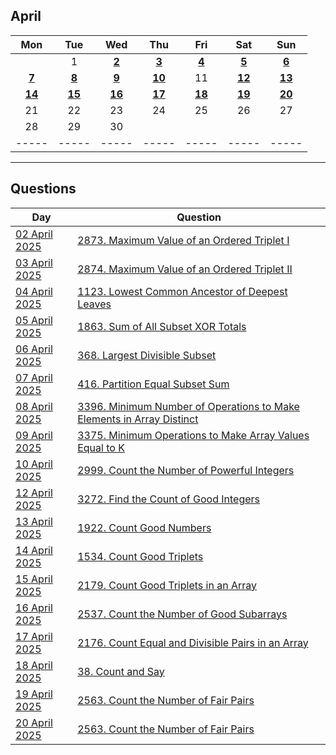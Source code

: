 April
---
| Mon | Tue | Wed | Thu | Fri | Sat | Sun |
| :---: | :---: | :---: | :---: | :---: | :---: | :---: |
|     | 1   | [**2**](02) | [**3**](03) | [**4**](04) | [**5**](05) | [**6**](06) |
| [**7**](07) | [**8**](08) | [**9**](09) | [**10**](10) | 11  | [**12**](12) | [**13**](13) |
| [**14**](14) | [**15**](15) | [**16**](16) | [**17**](17) | [**18**](18) | [**19**](19) | [**20**](20) |
| 21  | 22  | 23  | 24  | 25  | 26  | 27  |
| 28  | 29  | 30  |     |     |     |     |
| ----- | ----- | ----- | ----- | ----- | ----- | ----- |

---

Questions
---
| Day | Question |
| --- | --- |
| [02 April 2025](02) | [2873. Maximum Value of an Ordered Triplet I](https://leetcode.com/problems/maximum-value-of-an-ordered-triplet-i) |
| [03 April 2025](03) | [2874. Maximum Value of an Ordered Triplet II](https://leetcode.com/problems/maximum-value-of-an-ordered-triplet-ii) |
| [04 April 2025](04) | [1123. Lowest Common Ancestor of Deepest Leaves](https://leetcode.com/problems/lowest-common-ancestor-of-deepest-leaves) |
| [05 April 2025](05) | [1863. Sum of All Subset XOR Totals](https://leetcode.com/problems/sum-of-all-subset-xor-totals) |
| [06 April 2025](06) | [368. Largest Divisible Subset](https://leetcode.com/problems/largest-divisible-subset) |
| [07 April 2025](07) | [416. Partition Equal Subset Sum](https://leetcode.com/problems/partition-equal-subset-sum) |
| [08 April 2025](08) | [3396. Minimum Number of Operations to Make Elements in Array Distinct](https://leetcode.com/problems/minimum-number-of-operations-to-make-elements-in-array-distinct) |
| [09 April 2025](09) | [3375. Minimum Operations to Make Array Values Equal to K](https://leetcode.com/problems/minimum-operations-to-make-array-values-equal-to-k) |
| [10 April 2025](10) | [2999. Count the Number of Powerful Integers](https://leetcode.com/problems/count-the-number-of-powerful-integers) |
| [12 April 2025](12) | [3272. Find the Count of Good Integers](https://leetcode.com/problems/find-the-count-of-good-integers) |
| [13 April 2025](13) | [1922. Count Good Numbers](https://leetcode.com/problems/count-good-numbers) |
| [14 April 2025](14) | [1534. Count Good Triplets](https://leetcode.com/problems/count-good-triplets) |
| [15 April 2025](15) | [2179. Count Good Triplets in an Array](https://leetcode.com/problems/count-good-triplets-in-an-array) |
| [16 April 2025](16) | [2537. Count the Number of Good Subarrays](https://leetcode.com/problems/count-the-number-of-good-subarrays) |
| [17 April 2025](17) | [2176. Count Equal and Divisible Pairs in an Array](https://leetcode.com/problems/count-equal-and-divisible-pairs-in-an-array) |
| [18 April 2025](18) | [38. Count and Say](https://leetcode.com/problems/count-and-say) |
| [19 April 2025](19) | [2563. Count the Number of Fair Pairs](https://leetcode.com/problems/count-the-number-of-fair-pairs) |
| [20 April 2025](20) | [2563. Count the Number of Fair Pairs](https://leetcode.com/problems/count-the-number-of-fair-pairs) |

